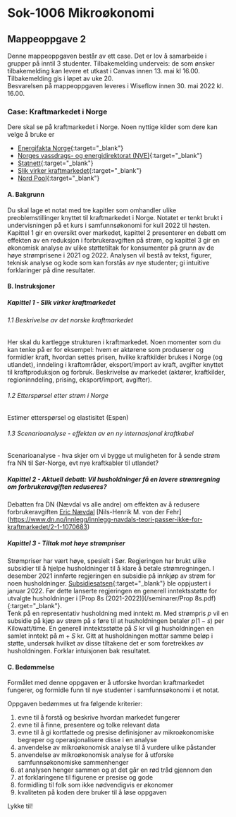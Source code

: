 
# Sok-1006 Mikroøkonomi

## Mappeoppgave 2    

Denne mappeoppgaven består av ett case. Det er lov å samarbeide i grupper på inntil 3 studenter. Tilbakemelding underveis: de som ønsker tilbakemelding kan levere et utkast i Canvas innen 13. mai kl 16.00. Tilbakemelding gis i løpet av uke 20.         
Besvarelsen på mappeoppgaven leveres i Wiseflow innen 30. mai 2022 kl. 16.00.

### Case: Kraftmarkedet i Norge 

Dere skal se på kraftmarkedet i Norge. Noen nyttige kilder som dere kan velge å bruke er     
- [Energifakta Norge](https://energifaktanorge.no/){:target="_blank"}
- [Norges vassdrags- og energidirektorat (NVE)](https://www.nve.no/){:target="_blank"}
- [Statnett](https://www.statnett.no/){:target="_blank"}
- [Slik virker kraftmarkedet](https://energiogklima.no/to-grader/ekspertintervju/ekspertintervjuet-slik-virker-kraftmarkedet/){:target="_blank"}
- [Nord Pool](https://www.nordpoolgroup.com/){:target="_blank"}        

#### A. Bakgrunn       

Du skal lage et notat med tre kapitler som omhandler ulike preoblemstillinger knyttet til kraftmarkedet i Norge. Notatet er tenkt brukt i undervisningen på et kurs i samfunnsøkonomi for kull 2022 til høsten. Kapittel 1 gir en oversikt over markedet, kapittel 2 presenterer en debatt om effekten av en reduksjon i forbrukeravgiften på strøm, og kapittel 3 gir en økonomisk analyse av ulike støttetiltak for konsumenter på grunn av de høye strømprisene i 2021 og 2022. Analysen vil bestå av tekst, figurer, teknisk analyse og kode som kan forstås av nye studenter; gi intuitive forklaringer på dine resultater.
   

#### B. Instruksjoner      
##### Kapittel 1 - Slik virker kraftmarkedet      
###### 1.1 Beskrivelse av det norske kraftmarkedet
Her skal du kartlegge strukturen i kraftmarkedet. Noen momenter som du kan tenke på er for eksempel: hvem er aktørene som produserer og formidler kraft, hvordan settes prisen, hvilke kraftkilder brukes i Norge (og utlandet), inndeling i kraftområder, eksport/import av kraft, avgifter knyttet til kraftproduksjon og forbruk.
Beskrivelse av markedet (aktører, kraftkilder, regioninndeling, prising, eksport/import, avgifter).    

###### 1.2 Etterspørsel etter strøm i Norge
Estimer etterspørsel og elastisitet (Espen)      

###### 1.3 Scenarioanalyse - effekten av en ny internasjonal kraftkabel        

Scenarioanalyse - hva skjer om vi bygge ut muligheten for å sende strøm fra NN til Sør-Norge, evt nye kraftkabler til utlandet?       


##### Kapittel 2 - Aktuell debatt: Vil husholdninger få en lavere strømregning om forbrukeravgiften reduseres?    

Debatten fra DN (Nævdal vs alle andre) om effekten av å redusere forbrukeravgiften [Eric Nævdal](https://www.dn.no/innlegg/elavgiften/strom/strompris/innlegg-elavgiftskutt-hjelper-ikke-stromkundene-men-det-gjor-elavgift-pa-eksportstrom/2-1-1065150)
[Nils-Henrik M. von der Fehr] (https://www.dn.no/innlegg/innlegg-navdals-teori-passer-ikke-for-kraftmarkedet/2-1-1070683)

##### Kapittel 3 - Tiltak mot høye strømpriser   

Strømpriser har vært høye, spesielt i Sør. Regjeringen har brukt ulike subsidier til å hjelpe husholdninger til å klare å betale strømregningen. I desember 2021 innførte regjeringen en subsidie på innkjøp av strøm for noen husholdninger. [Subsidiesatsen](https://www.regjeringen.no/no/aktuelt/regjeringen-oppjusterer-sikringsordningen-og-gir-folk-mer-stromstotte/id2894979/){:target="_blank"} ble oppjustert i januar 2022. Før dette lanserte regjeringen en generell inntektsstøtte for utvalgte husholdninger i [Prop 8s (2021-2022)](/seminarer/Prop 8s.pdf){:target="_blank"}.         
Tenk på en representativ husholdning med inntekt $m$. Med strømpris $p$ vil en subsidie på kjøp av strøm på $s$ føre til at husholdningen betaler $p(1-s)$ per Kilowatt/time. En generell inntektsstøtte på $S$ kr vil gi husholdningen en samlet inntekt på $m+S$ kr. Gitt at husholdningen mottar samme beløp i støtte, undersøk hvilket av disse tiltakene det er som foretrekkes av husholdningen. Forklar intuisjonen bak resultatet. 


#### C. Bedømmelse    
Formålet med denne oppgaven er å utforske hvordan kraftmarkedet fungerer, og formidle funn til nye studenter i samfunnsøkonomi i et notat.
 

Oppgaven bedømmes ut fra følgende kriterier:

1. evne til å forstå og beskrive hvordan markedet fungerer
2. evne til å finne, presentere og tolke relevant data 
3. evne til å gi kortfattede og presise definisjoner av mikroøkonomiske begreper og operasjonalisere disse i en analyse
4. anvendelse av mikroøkonomisk analyse til å vurdere ulike påstander
5. anvendelse av mikroøkonomisk analyse for å utforske samfunnsøkonomiske sammenhenger
6. at analysen henger sammen og at det går en rød tråd gjennom den
7. at forklaringene til figurene er presise og gode
8. formidling til folk som ikke nødvendigvis er økonomer
9. kvaliteten på koden dere bruker til å løse oppgaven

 




Lykke til!



